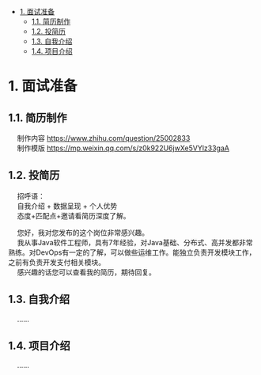 <!-- TOC -->

- [1. 面试准备](#1-面试准备)
    - [1.1. 简历制作](#11-简历制作)
    - [1.2. 投简历](#12-投简历)
    - [1.3. 自我介绍](#13-自我介绍)
    - [1.4. 项目介绍](#14-项目介绍)

<!-- /TOC -->



# 1. 面试准备
## 1.1. 简历制作 
&emsp; 制作内容 https://www.zhihu.com/question/25002833  
&emsp; 制作模版 https://mp.weixin.qq.com/s/z0k922U6jwXe5VYlz33gaA

## 1.2. 投简历  
<!-- 
boss最全话术攻略
https://www.douyin.com/note/7184359647057382712
-->
&emsp; 招呼语：  
&emsp; 自我介绍 + 数据呈现 + 个人优势   
&emsp; 态度+匹配点+邀请看简历深度了解。    

&emsp; 您好，我对您发布的这个岗位非常感兴趣。  
&emsp; 我从事Java软件工程师，具有7年经验，对Java基础、分布式、高并发都非常熟练。对DevOps有一定的了解，可以做些运维工作。能独立负责开发模块工作，之前有负责开发支付相关模块。    
&emsp; 感兴趣的话您可以查看我的简历，期待回复。  


## 1.3. 自我介绍  
&emsp; ......  

## 1.4. 项目介绍  
&emsp; ......  

